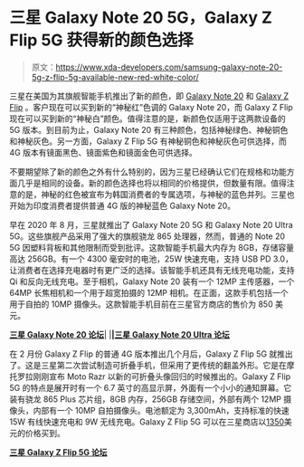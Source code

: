 # 三星 Galaxy Note 20 5G，Galaxy Z Flip 5G 获得新的颜色选择

> 原文：<https://www.xda-developers.com/samsung-galaxy-note-20-5g-z-flip-5g-available-new-red-white-color/>

三星在美国为其旗舰智能手机推出了新的颜色，即 [Galaxy Note 20](https://www.xda-developers.com/samsung-galaxy-note-20/) 和 [Galaxy Z Flip](https://www.xda-developers.com/samsung-galaxy-z-flip-launch-specs-features-pricing-availability/) 。客户现在可以买到新的“神秘红”色调的 Galaxy Note 20，而 Galaxy Z Flip 现在可以买到新的“神秘白”颜色。值得注意的是，新颜色仅适用于这两款设备的 5G 版本。到目前为止，Galaxy Note 20 有三种颜色，包括神秘绿色、神秘铜色和神秘灰色。另一方面，Galaxy Z Flip 5G 有神秘铜色和神秘灰色可供选择，而 4G 版本有镜面黑色、镜面紫色和镜面金色可供选择。

不要期望除了新的颜色之外有什么特别的，因为三星已经确认它们在规格和功能方面几乎是相同的设备。新的颜色选择也将以相同的价格提供，但数量有限。值得注意的是，神秘的红色被宣布为韩国消费者的专属选项，与神秘的蓝色并列。三星也开始为印度消费者提供普通 4G 版的神秘蓝色 Galaxy Note 20。

早在 2020 年 8 月，三星就推出了 Galaxy Note 20 5G 和 Galaxy Note 20 Ultra 5G。这些旗舰产品采用了强大的旗舰骁龙 865 处理器，然而，普通的 Note 20 5G 因塑料背板和其他限制而受到批评。这款智能手机最大内存为 8GB，存储容量高达 256GB。有一个 4300 毫安时的电池，25W 快速充电，支持 USB PD 3.0，让消费者在选择充电器时有更广泛的选择。该智能手机还具有无线充电功能，支持 Qi 和反向无线充电。至于相机，Galaxy Note 20 装有一个 12MP 主传感器，一个 64MP 长焦相机和一个用于超宽拍摄的 12MP 相机。在正面，这款手机包括一个用于自拍的 10MP 摄像头。这款智能手机目前在三星官方商店的售价为 850 美元。

**[三星 Galaxy Note 20 论坛](https://forum.xda-developers.com/galaxy-note-20)**| |**|[三星 Galaxy Note 20 Ultra 论坛](https://forum.xda-developers.com/galaxy-note-20-ultra)**

在 2 月份 Galaxy Z Flip 的普通 4G 版本推出几个月后，Galaxy Z Flip 5G 就推出了。这是三星第二次尝试制造可折叠手机，但采用了更传统的翻盖外形。它是在摩托罗拉刚刚宣布 Moto Razr 以新的可折叠头像回归的时候推出的。Galaxy Z Flip 5G 的特点是展开时有一个 6.7 英寸的高显示屏，外面有一个小小的通知屏幕。它装有骁龙 865 Plus 芯片组，8GB 内存，256GB 存储空间，外部有两个 12MP 摄像头，内部有一个 10MP 自拍摄像头。电池额定为 3,300mAh，支持标准的快速 15W 有线快速充电和 9W 无线充电。Galaxy Z Flip 5G 可以在三星商店以[1350](https://shop-links.co/1725226550817777561?u1=fbb1d090-8515-43fc-8664-388e190f0b8c)美元的价格买到。

**[三星 Galaxy Z Flip 5G 论坛](https://forum.xda-developers.com/galaxy-z-flip-5g)**